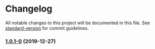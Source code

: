 # Changelog

All notable changes to this project will be documented in this file. See [standard-version](https://github.com/conventional-changelog/standard-version) for commit guidelines.

### [1.0.1-0](https://github.com/OmegaClothing/omg_web_app_landing_page/compare/v1.0.0...v1.0.1-0) (2019-12-27)
